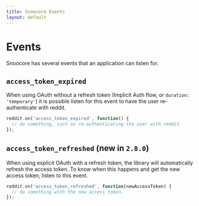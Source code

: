 ```yaml
---
title: Snoocore Events
layout: default
---
```


# Events

Snoocore has several events that an application can listen for.

## `access_token_expired`

When using OAuth without a refresh token (Implicit Auth flow, or `duration: 'temporary'`) it is possible listen for this event to have the user re-authenticate with reddit.

```javascript
reddit.on('access_token_expired', function() {
  // do something, such as re-authenticating the user with reddit
});
```

## `access_token_refreshed` (new in `2.8.0`)

When using explicit OAuth with a refresh token, the library will automatically refresh the access token. To know when this happens and get the new access token, listen to this event.

```javascript
reddit.on('access_token_refreshed', function(newAccessToken) {
  // do something with the new access token.
});
```
